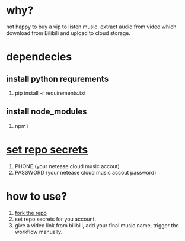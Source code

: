 # why?
not happy to buy a vip to listen music.
extract audio from video which download from Bilibili and upload to cloud storage.

# dependecies

## install python requrements
1. pip install -r requirements.txt

## install node_modules
1. npm i

# [set repo secrets](https://docs.github.com/en/codespaces/managing-codespaces-for-your-organization/managing-encrypted-secrets-for-your-repository-and-organization-for-github-codespaces#adding-secrets-for-a-repository)
1. PHONE (your netease cloud music accout)
2. PASSWORD (your netease cloud music accout password)

# how to use?
1. [fork the repo](https://github.com/stardustman/netease-music/fork)
2. set repo secrets for you account.
3. give a video link from bilibili, add your final music name, trigger the workflow manually.
